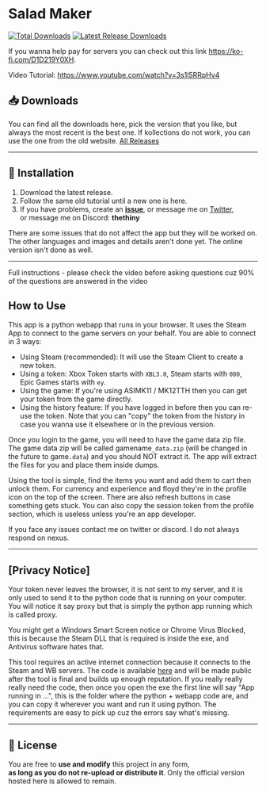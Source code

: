 # Salad Maker

[![Total Downloads](https://img.shields.io/github/downloads/thethiny/Salad-Maker-Release/total.svg)](https://github.com/thethiny/Salad-Maker-Release/releases)
[![Latest Release Downloads](https://img.shields.io/github/downloads/thethiny/Salad-Maker-Release/latest/total.svg)](https://github.com/thethiny/Salad-Maker-Release/releases/latest)

If you wanna help pay for servers you can check out this link https://ko-fi.com/D1D219Y0XH.

Video Tutorial:
https://www.youtube.com/watch?v=3s1l5RRpHv4

## 📥 Downloads
You can find all the downloads here, pick the version that you like, but always the most recent is the best one. If kollections do not work, you can use the one from the old website.
[All Releases](https://github.com/thethiny/Salad-Maker-Release/releases)

---

## 🔧 Installation
1. Download the latest release.  
2. Follow the same old tutorial until a new one is here.  
3. If you have problems, create an **[issue](https://github.com/thethiny/Salad-Maker-Release/issues)**,
   or message me on [Twitter](https://twitter.com/thethiny),  
   or message me on Discord: **thethiny**  


There are some issues that do not affect the app but they will be worked on. The other languages and images and details aren't done yet. The online version isn't done as well.

---
Full instructions - please check the video before asking questions cuz 90% of the questions are answered in the video

## How to Use
This app is a python webapp that runs in your browser. It uses the Steam App to connect to the game servers on your behalf. You are able to connect in 3 ways:

- Using Steam (recommended): It will use the Steam Client to create a new token.
- Using a token: Xbox Token starts with `XBL3.0`, Steam starts with `080`, Epic Games starts with `ey`.
- Using the game: If you're using ASIMK11 / MK12TTH then you can get your token from the game directly.
- Using the history feature: If you have logged in before then you can re-use the token. Note that you can "copy" the token from the history in case you wanna use it elsewhere or in the previous version.

Once you login to the game, you will need to have the game data zip file. The game data zip will be called gamename`_data.zip` (will be changed in the future to game`.data`) and you should NOT extract it. The app will extract the files for you and place them inside dumps. 

Using the tool is simple, find the items you want and add them to cart then unlock them. For currency and experience and floyd they're in the profile icon on the top of the screen. There are also refresh buttons in case something gets stuck. You can also copy the session token from the profile section, which is useless unless you're an app developer.


If you face any issues contact me on twitter or discord. I do not always respond on nexus.

---

## [Privacy Notice]
Your token never leaves the browser, it is not sent to my server, and it is only used to send it to the python code that is running on your computer. You will notice it say proxy but that is simply the python app running which is called proxy.

You might get a Windows Smart Screen notice or Chrome Virus Blocked, this is because the Steam DLL that is required is inside the exe, and Antivirus software hates that. 

This tool requires an active internet connection because it connects to the Steam and WB servers. The code is available [here](https://github.com/thethiny/NRS-Boiler-Room) ﻿and will be made public after the tool is final and builds up enough reputation.
If you really really really need the code, then once you open the exe the first line will say "App running in ...", this is the folder where the python + webapp code are, and you can copy it wherever you want and run it using python. The requirements are easy to pick up cuz the errors say what's missing.

---

## 📜 License
You are free to **use and modify** this project in any form,  
**as long as you do not re-upload or distribute it**.
Only the official version hosted here is allowed to remain.
